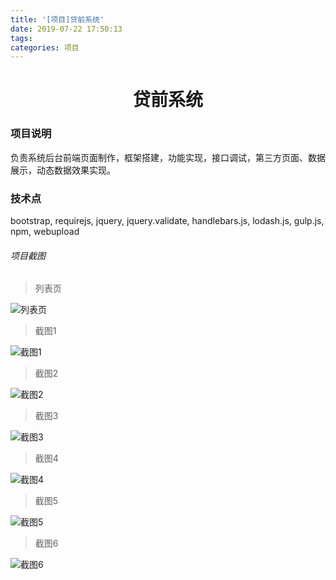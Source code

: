 ```yaml
---
title: '[项目]贷前系统'
date: 2019-07-22 17:50:13
tags:
categories: 项目
---
```


# <center>贷前系统</center>

### 项目说明
负责系统后台前端页面制作，框架搭建，功能实现，接口调试，第三方页面、数据展示，动态数据效果实现。


### 技术点
bootstrap, requirejs, jquery, jquery.validate, handlebars.js, lodash.js, gulp.js, npm, webupload


###### 项目截图
> 列表页

![列表页](/images/贷前系统/7.png "列表页")

> 截图1

![截图1](/images/贷前系统/2.png "截图1")

> 截图2

![截图2](/images/贷前系统/3.png "截图2")

> 截图3

![截图3](/images/贷前系统/4.png "截图1")

> 截图4

![截图4](/images/贷前系统/5.png "截图4")

> 截图5

![截图5](/images/贷前系统/6.png "截图5")

> 截图6

![截图6](/images/贷前系统/a1.png "截图6")